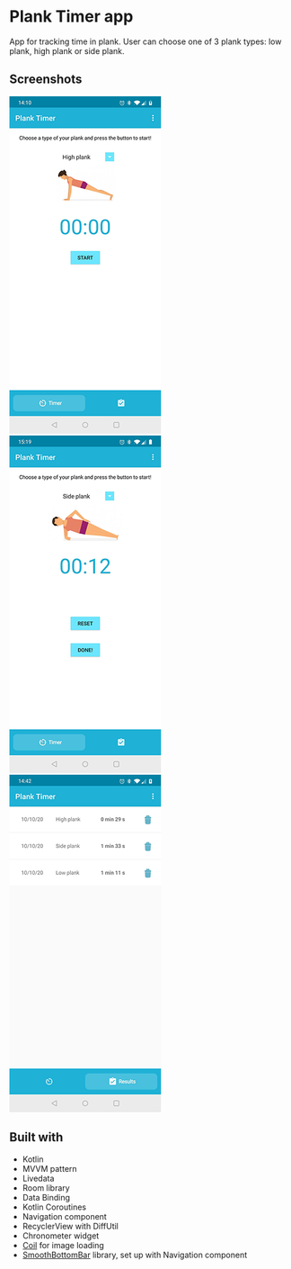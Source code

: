 # Plank Timer app

App for tracking time in plank. 
User can choose one of 3 plank types: low plank, high plank or side plank.

## Screenshots
![Main screen](https://github.com/AnnaMedvedieva/plank-timer/blob/master/screenshots/screenshot_main_screen.png)
![Timer active](https://github.com/AnnaMedvedieva/plank-timer/blob/master/screenshots/screenshot_timer_active.png)
![Results list](https://github.com/AnnaMedvedieva/plank-timer/blob/master/screenshots/screenshot_list.png)



## Built with

* Kotlin
* MVVM pattern
* Livedata
* Room library
* Data Binding
* Kotlin Coroutines
* Navigation component
* RecyclerView with DiffUtil
* Chronometer widget
* [Coil](https://github.com/coil-kt/coil) for image loading
* [SmoothBottomBar](https://github.com/ibrahimsn98/SmoothBottomBar) library, set up with Navigation component

